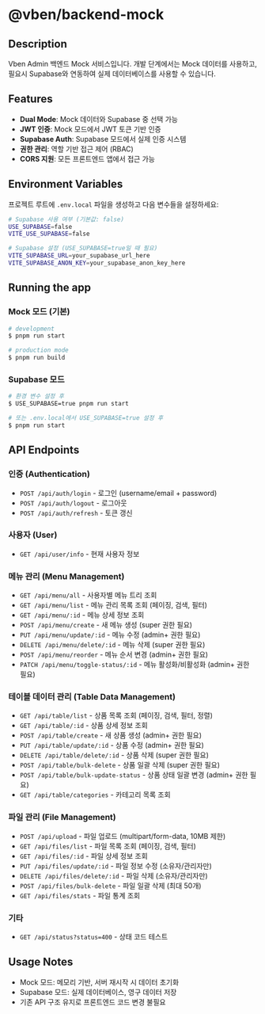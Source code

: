 # @vben/backend-mock

## Description

Vben Admin 백엔드 Mock 서비스입니다. 개발 단계에서는 Mock 데이터를 사용하고, 필요시 Supabase와 연동하여 실제 데이터베이스를 사용할 수 있습니다.

## Features

- **Dual Mode**: Mock 데이터와 Supabase 중 선택 가능
- **JWT 인증**: Mock 모드에서 JWT 토큰 기반 인증
- **Supabase Auth**: Supabase 모드에서 실제 인증 시스템
- **권한 관리**: 역할 기반 접근 제어 (RBAC)
- **CORS 지원**: 모든 프론트엔드 앱에서 접근 가능

## Environment Variables

프로젝트 루트에 `.env.local` 파일을 생성하고 다음 변수들을 설정하세요:

```bash
# Supabase 사용 여부 (기본값: false)
USE_SUPABASE=false
VITE_USE_SUPABASE=false

# Supabase 설정 (USE_SUPABASE=true일 때 필요)
VITE_SUPABASE_URL=your_supabase_url_here
VITE_SUPABASE_ANON_KEY=your_supabase_anon_key_here
```

## Running the app

### Mock 모드 (기본)

```bash
# development
$ pnpm run start

# production mode
$ pnpm run build
```

### Supabase 모드

```bash
# 환경 변수 설정 후
$ USE_SUPABASE=true pnpm run start

# 또는 .env.local에서 USE_SUPABASE=true 설정 후
$ pnpm run start
```

## API Endpoints

### 인증 (Authentication)

- `POST /api/auth/login` - 로그인 (username/email + password)
- `POST /api/auth/logout` - 로그아웃
- `POST /api/auth/refresh` - 토큰 갱신

### 사용자 (User)

- `GET /api/user/info` - 현재 사용자 정보

### 메뉴 관리 (Menu Management)

- `GET /api/menu/all` - 사용자별 메뉴 트리 조회
- `GET /api/menu/list` - 메뉴 관리 목록 조회 (페이징, 검색, 필터)
- `GET /api/menu/:id` - 메뉴 상세 정보 조회
- `POST /api/menu/create` - 새 메뉴 생성 (super 권한 필요)
- `PUT /api/menu/update/:id` - 메뉴 수정 (admin+ 권한 필요)
- `DELETE /api/menu/delete/:id` - 메뉴 삭제 (super 권한 필요)
- `POST /api/menu/reorder` - 메뉴 순서 변경 (admin+ 권한 필요)
- `PATCH /api/menu/toggle-status/:id` - 메뉴 활성화/비활성화 (admin+ 권한 필요)

### 테이블 데이터 관리 (Table Data Management)

- `GET /api/table/list` - 상품 목록 조회 (페이징, 검색, 필터, 정렬)
- `GET /api/table/:id` - 상품 상세 정보 조회
- `POST /api/table/create` - 새 상품 생성 (admin+ 권한 필요)
- `PUT /api/table/update/:id` - 상품 수정 (admin+ 권한 필요)
- `DELETE /api/table/delete/:id` - 상품 삭제 (super 권한 필요)
- `POST /api/table/bulk-delete` - 상품 일괄 삭제 (super 권한 필요)
- `POST /api/table/bulk-update-status` - 상품 상태 일괄 변경 (admin+ 권한 필요)
- `GET /api/table/categories` - 카테고리 목록 조회

### 파일 관리 (File Management)

- `POST /api/upload` - 파일 업로드 (multipart/form-data, 10MB 제한)
- `GET /api/files/list` - 파일 목록 조회 (페이징, 검색, 필터)
- `GET /api/files/:id` - 파일 상세 정보 조회
- `PUT /api/files/update/:id` - 파일 정보 수정 (소유자/관리자만)
- `DELETE /api/files/delete/:id` - 파일 삭제 (소유자/관리자만)
- `POST /api/files/bulk-delete` - 파일 일괄 삭제 (최대 50개)
- `GET /api/files/stats` - 파일 통계 조회

### 기타

- `GET /api/status?status=400` - 상태 코드 테스트

## Usage Notes

- Mock 모드: 메모리 기반, 서버 재시작 시 데이터 초기화
- Supabase 모드: 실제 데이터베이스, 영구 데이터 저장
- 기존 API 구조 유지로 프론트엔드 코드 변경 불필요
